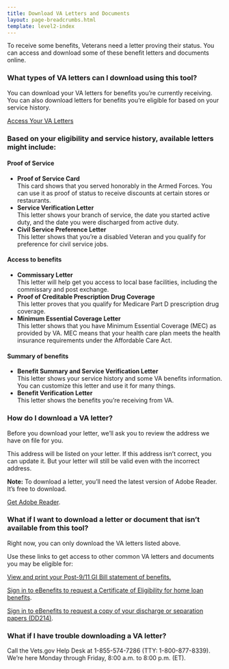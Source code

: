 ```yaml
---
title: Download VA Letters and Documents
layout: page-breadcrumbs.html
template: level2-index
---
```


<div id='main'>
<div class="row" markdown="1">

<div class='va-introtext'>
To receive some benefits, Veterans need a letter proving their status. You can access and download some of these benefit letters and documents online.
</div>

<section>

### What types of VA letters can I download using this tool?

You can download your VA letters for benefits you’re currently receiving. You can also download letters for benefits you’re eligible for based on your service history.

<a href='/download-va-letters/letters' class='usa-button-primary'>Access Your VA Letters</a>

<div class='va-callout'>

### Based on your eligibility and service history, available letters might include:

#### Proof of Service

<ul>
<li>
<strong>Proof of Service Card</strong><br>
This card shows that you served honorably in the Armed Forces. You can use it as proof of status to receive discounts at certain stores or restaurants.
</li>
<li>
<strong>Service Verification Letter</strong><br>
This letter shows your branch of service, the date you started active duty, and the date you were discharged from active duty.
</li>
<li>
<strong>Civil Service Preference Letter</strong><br>
This letter shows that you’re a disabled Veteran and you qualify for preference for civil service jobs.
</li>
</ul>

#### Access to benefits

<ul>
<li>
<strong>Commissary Letter</strong><br>
This letter will help get you access to local base facilities, including the commissary and post exchange.
</li>
<li>
<strong>Proof of Creditable Prescription Drug Coverage</strong><br>
This letter proves that you qualify for Medicare Part D prescription drug coverage.
</li>
<li>
<strong>Minimum Essential Coverage Letter</strong><br>
This letter shows that you have Minimum Essential Coverage (MEC) as provided by VA. MEC means that your health care plan meets the health insurance requirements under the Affordable Care Act.
</li>
</ul>

#### Summary of benefits

<ul>
<li>
<strong>Benefit Summary and Service Verification Letter</strong><br>
This letter shows your service history and some VA benefits information. You can customize this letter and use it for many things.
</li>
<li>
<strong>Benefit Verification Letter</strong><br>
This letter shows the benefits you’re receiving from VA.
</li>
</ul>
</div>
</section>

<section>

### How do I download a VA letter?

Before you download your letter, we’ll ask you to review the address we have on file for you.

This address will be listed on your letter. If this address isn’t correct, you can update it. But your letter will still be valid even with the incorrect address.

**Note:** To download a letter, you’ll need the latest version of Adobe Reader. It’s free to download.

[Get Adobe Reader](https://get.adobe.com/reader/).

</section>
<section>

### What if I want to download a letter or document that isn’t available from this tool?

Right now, you can only download the VA letters listed above.

Use these links to get access to other common VA letters and documents you may be eligible for:

[View and print your Post-9/11 GI Bill statement of benefits.](/education/gi-bill/post-9-11/ch-33-benefit)

[Sign in to eBenefits to request a Certificate of Eligibility for home loan benefits](https://eauth.va.gov/ebenefits/coe).

[Sign in to eBenefits to request a copy of your discharge or separation papers (DD214)](https://eauth.va.gov/ebenefits/DPRIS).

</section>
<section>

### What if I have trouble downloading a VA letter?

Call the Vets.gov Help Desk at 1-855-574-7286 (TTY: 1-800-877-8339).
We’re here Monday through Friday, 8:00 a.m. to 8:00 p.m. (ET).

</section>
</div>
</div>

<br>
<br>
<br>
<script src="https://standards.usa.gov/assets/js/vendor/uswds.min.js" type="text/javascript"></script>
